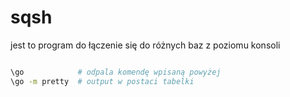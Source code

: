 # sqsh

jest to program do łączenie się do różnych baz z poziomu konsoli

```bash

\go            # odpala komendę wpisaną powyżej
\go -m pretty  # output w postaci tabelki

```
